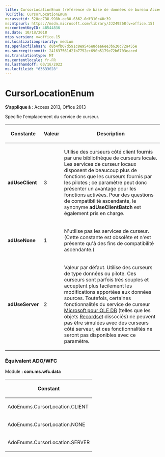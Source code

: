 ```yaml
---
title: CursorLocationEnum (référence de base de données de bureau Access)
TOCTitle: CursorLocationEnum
ms:assetid: 520cc738-998b-ce80-6362-0df310c40c39
ms:mtpsurl: https://msdn.microsoft.com/library/JJ249268(v=office.15)
ms:contentKeyID: 48544836
ms.date: 10/18/2018
mtps_version: v=office.15
ms.localizationpriority: medium
ms.openlocfilehash: d8b4fb07d591c8e9546e8dea6ee3b620c72a455e
ms.sourcegitcommit: 241637561d21b7752ec690b5179e72b6703eaced
ms.translationtype: MT
ms.contentlocale: fr-FR
ms.lasthandoff: 03/18/2022
ms.locfileid: "63633028"
---
```

# <a name="cursorlocationenum"></a>CursorLocationEnum

**S’applique à** : Access 2013, Office 2013

Spécifie l'emplacement du service de curseur.


<table>
<colgroup>
<col />
<col />
<col />
</colgroup>
<thead>
<tr class="header">
<th><p>Constante</p></th>
<th><p>Valeur</p></th>
<th><p>Description</p></th>
</tr>
</thead>
<tbody>
<tr class="odd">
<td><p><strong>adUseClient</strong></p></td>
<td><p>3</p></td>
<td><p>Utilise des curseurs côté client fournis par une bibliothèque de curseurs locale. Les services de curseur locaux disposent de beaucoup plus de fonctions que les curseurs fournis par les pilotes ; ce paramètre peut donc présenter un avantage pour les fonctions activées. Pour des questions de compatibilité ascendante, le synonyme <strong>adUseClientBatch</strong> est également pris en charge.</p></td>
</tr>
<tr class="even">
<td><p><strong>adUseNone</strong></p></td>
<td><p>1</p></td>
<td><p>N'utilise pas les services de curseur. (Cette constante est obsolète et n'est présente qu'à des fins de compatibilité ascendante.)</p></td>
</tr>
<tr class="odd">
<td><p><strong>adUseServer</strong></p></td>
<td><p>2</p></td>
<td><p>Valeur par défaut. Utilise des curseurs de type données ou pilote. Ces curseurs sont parfois très souples et acceptent plus facilement les modifications apportées aux données sources. Toutefois, certaines fonctionnalités du service de curseur <a href="microsoft-cursor-service-for-ole-db-ado-service-component.md">Microsoft pour OLE DB</a> (telles que les objets <a href="recordset-object-ado.md">Recordset</a> dissociés) ne peuvent pas être simulées avec des curseurs côté serveur, et ces fonctionnalités ne seront pas disponibles avec ce paramètre.</p></td>
</tr>
</tbody>
</table>


### <a name="adowfc-equivalent"></a>Équivalent ADO/WFC

Module : **com.ms.wfc.data**

<table>
<colgroup>
<col />
</colgroup>
<thead>
<tr class="header">
<th><p>Constant</p></th>
</tr>
</thead>
<tbody>
<tr class="odd">
<td><p>AdoEnums.CursorLocation.CLIENT</p></td>
</tr>
<tr class="even">
<td><p>AdoEnums.CursorLocation.NONE</p></td>
</tr>
<tr class="odd">
<td><p>AdoEnums.CursorLocation.SERVER</p></td>
</tr>
</tbody>
</table>

